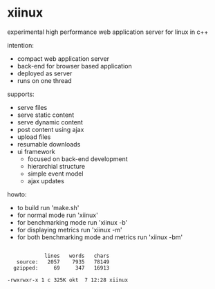 # xiinux

experimental high performance web application server for linux in c++

intention:
* compact web application server
* back-end for browser based application
* deployed as server 
* runs on one thread

supports:
* serve files
* serve static content
* serve dynamic content
* post content using ajax
* upload files
* resumable downloads
* ui framework
  - focused on back-end development
  - hierarchial structure
  - simple event model
  - ajax updates

howto:
* to build run 'make.sh'
* for normal mode run 'xiinux'
* for benchmarking mode run 'xiinux -b'
* for displaying metrics run 'xiinux -m'
* for both benchmarking mode and metrics run 'xiinux -bm'

```

            lines   words   chars
   source:   2057    7935   78149
  gzipped:     69     347   16913

-rwxrwxr-x 1 c 325K okt  7 12:28 xiinux

```